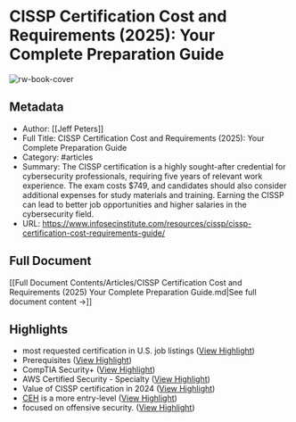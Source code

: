 # CISSP Certification Cost and Requirements (2025): Your Complete Preparation Guide

![rw-book-cover](https://readwise-assets.s3.amazonaws.com/static/images/article1.be68295a7e40.png)

## Metadata
- Author: [[Jeff Peters]]
- Full Title: CISSP Certification Cost and Requirements (2025): Your Complete Preparation Guide
- Category: #articles
- Summary: The CISSP certification is a highly sought-after credential for cybersecurity professionals, requiring five years of relevant work experience. The exam costs $749, and candidates should also consider additional expenses for study materials and training. Earning the CISSP can lead to better job opportunities and higher salaries in the cybersecurity field.
- URL: https://www.infosecinstitute.com/resources/cissp/cissp-certification-cost-requirements-guide/

## Full Document
[[Full Document Contents/Articles/CISSP Certification Cost and Requirements (2025) Your Complete Preparation Guide.md|See full document content →]]

## Highlights
- most requested certification in U.S. job listings ([View Highlight](https://read.readwise.io/read/01jr8z1d46y0je38n3fmeqdsxz))
- Prerequisites ([View Highlight](https://read.readwise.io/read/01jr8z2xncwmfnwmzgb80ndgbm))
- CompTIA Security+ ([View Highlight](https://read.readwise.io/read/01jr8z93wy0fej9qyt2w483p04))
- AWS Certified Security - Specialty ([View Highlight](https://read.readwise.io/read/01jr8z4hcyfmv62jrddwc5021v))
- Value of CISSP certification in 2024 ([View Highlight](https://read.readwise.io/read/01jr8zxakt0f7a2mfsz62p98jh))
- [CEH](https://www.infosecinstitute.com/training/ceh/?utm_source=resources&utm_medium=infosec+network&utm_campaign=course+pricing&utm_content=hyperlink) is a more entry-level ([View Highlight](https://read.readwise.io/read/01jr8zy8cen505vcn0g61atyz8))
- focused on offensive security. ([View Highlight](https://read.readwise.io/read/01jr8zycjfmk7r3acrfxf09pbp))
